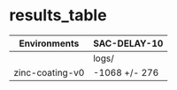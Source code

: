 # results_table
| Environments  |SAC-DELAY-10 |
|---------------|-------------|
|               |logs/        |
|zinc-coating-v0|-1068 +/- 276|
